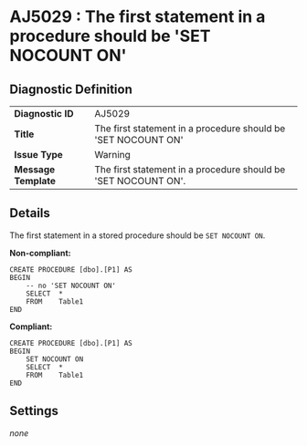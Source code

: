 # AJ5029 : The first statement in a procedure should be 'SET NOCOUNT ON'

## Diagnostic Definition

<table>
  <tr>
    <td class="header"><b>Diagnostic ID</b></td>
    <td>AJ5029</td>
  </tr>
  <tr>
    <td class="header"><b>Title</b></td>
    <td>The first statement in a procedure should be 'SET NOCOUNT ON'</td>
  </tr>
  <tr>
    <td class="header"><b>Issue Type</b></td>
    <td>Warning</td>
  </tr>
  <tr>
    <td class="header"><b>Message Template</b></td>
    <td>The first statement in a procedure should be 'SET NOCOUNT ON'.</td>
  </tr>
  
</table>

## Details

The first statement in a stored procedure should be `SET NOCOUNT ON`.

**Non-compliant:**

```tsql
CREATE PROCEDURE [dbo].[P1] AS
BEGIN
    -- no 'SET NOCOUNT ON'
    SELECT  *
    FROM    Table1
END
```

**Compliant:**

```tsql
CREATE PROCEDURE [dbo].[P1] AS
BEGIN
    SET NOCOUNT ON
    SELECT  *
    FROM    Table1
END
```


## Settings

*none*

